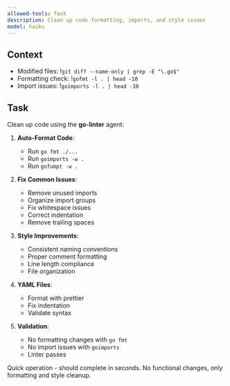 ```yaml
---
allowed-tools: Task
description: Clean up code formatting, imports, and style issues
model: haiku
---
```


## Context
- Modified files: !`git diff --name-only | grep -E "\.go$"`
- Formatting check: !`gofmt -l . | head -10`
- Import issues: !`goimports -l . | head -10`

## Task

Clean up code using the **go-linter** agent:

1. **Auto-Format Code**:
   - Run `go fmt ./...`
   - Run `goimports -w .`
   - Run `gofumpt -w .`

2. **Fix Common Issues**:
   - Remove unused imports
   - Organize import groups
   - Fix whitespace issues
   - Correct indentation
   - Remove trailing spaces

3. **Style Improvements**:
   - Consistent naming conventions
   - Proper comment formatting
   - Line length compliance
   - File organization

4. **YAML Files**:
   - Format with prettier
   - Fix indentation
   - Validate syntax

5. **Validation**:
   - No formatting changes with `go fmt`
   - No import issues with `goimports`
   - Linter passes

Quick operation - should complete in seconds. No functional changes, only formatting and style cleanup.